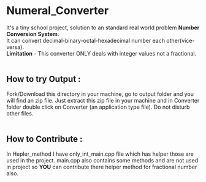 # Numeral_Converter
It's a tiny school project, solution to an standard real world problem <b>Number Conversion System</b>.
<br>It can convert decimal-binary-octal-hexadecimal number each other(vice-versa).
<br><b>Limitation</b> - This converter ONLY deals with integer values not a fractional.
<br><br>
## How to try Output :
Fork/Download this directory in your machine, go to output folder and you will find an zip file. Just extract this zip file in your machine and in Converter folder double click on Converter (an application type file).
Do not disturb other files.
<br><br>
## How to Contribute :
In Hepler_method I have only_int_main.cpp file which has helper those are used in the project. main.cpp also contains some methods and are not used in project so <b>YOU</b> can contribute there helper method for fractional number also. 
